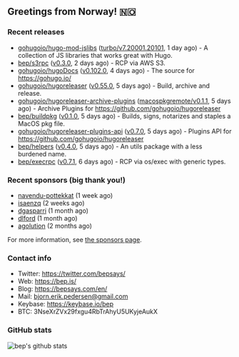 ## Greetings from Norway! 🇳🇴

### Recent releases
- [gohugoio/hugo-mod-jslibs](https://github.com/gohugoio/hugo-mod-jslibs) ([turbo/v7.20001.20101](https://github.com/gohugoio/hugo-mod-jslibs/releases/tag/turbo%2Fv7.20001.20101), 1 day ago) - A collection of JS libraries that works great with Hugo.
- [bep/s3rpc](https://github.com/bep/s3rpc) ([v0.3.0](https://github.com/bep/s3rpc/releases/tag/v0.3.0), 2 days ago) - RCP via AWS S3.
- [gohugoio/hugoDocs](https://github.com/gohugoio/hugoDocs) ([v0.102.0](https://github.com/gohugoio/hugoDocs/releases/tag/v0.102.0), 4 days ago) - The source for https://gohugo.io/
- [gohugoio/hugoreleaser](https://github.com/gohugoio/hugoreleaser) ([v0.55.0](https://github.com/gohugoio/hugoreleaser/releases/tag/v0.55.0), 5 days ago) - Build, archive and release. 
- [gohugoio/hugoreleaser-archive-plugins](https://github.com/gohugoio/hugoreleaser-archive-plugins) ([macospkgremote/v0.1.1](https://github.com/gohugoio/hugoreleaser-archive-plugins/releases/tag/macospkgremote%2Fv0.1.1), 5 days ago) - Archive Plugins for https://github.com/gohugoio/hugoreleaser
- [bep/buildpkg](https://github.com/bep/buildpkg) ([v0.1.0](https://github.com/bep/buildpkg/releases/tag/v0.1.0), 5 days ago) - Builds, signs, notarizes and staples a MacOS pkg file.
- [gohugoio/hugoreleaser-plugins-api](https://github.com/gohugoio/hugoreleaser-plugins-api) ([v0.7.0](https://github.com/gohugoio/hugoreleaser-plugins-api/releases/tag/v0.7.0), 5 days ago) - Plugins API for https://github.com/gohugoio/hugoreleaser
- [bep/helpers](https://github.com/bep/helpers) ([v0.4.0](https://github.com/bep/helpers/releases/tag/v0.4.0), 5 days ago) - An utils package with a less burdened name.
- [bep/execrpc](https://github.com/bep/execrpc) ([v0.7.1](https://github.com/bep/execrpc/releases/tag/v0.7.1), 6 days ago) - RCP via os/exec with generic types.


### Recent sponsors (big thank you!)

- [navendu-pottekkat](https://github.com/navendu-pottekkat) (1 week ago)
- [isaenzq](https://github.com/isaenzq) (2 weeks ago)
- [dgasparri](https://github.com/dgasparri) (1 month ago)
- [dlford](https://github.com/dlford) (1 month ago)
- [agolution](https://github.com/agolution) (2 months ago)

For more information, see [the sponsors page](https://github.com/sponsors/bep/).

### Contact info
- Twitter: https://twitter.com/bepsays/
- Web: https://bep.is/
- Blog: https://bepsays.com/en/
- Mail: bjorn.erik.pedersen@gmail.com
- Keybase: https://keybase.io/bep
- BTC: 3NseXrZVx29fxgu4RbTrAhyU5UKyjeAukX


### GitHub stats
![bep's github stats](https://github-readme-stats.vercel.app/api?username=bep&count_private=true&hide_title=true)


